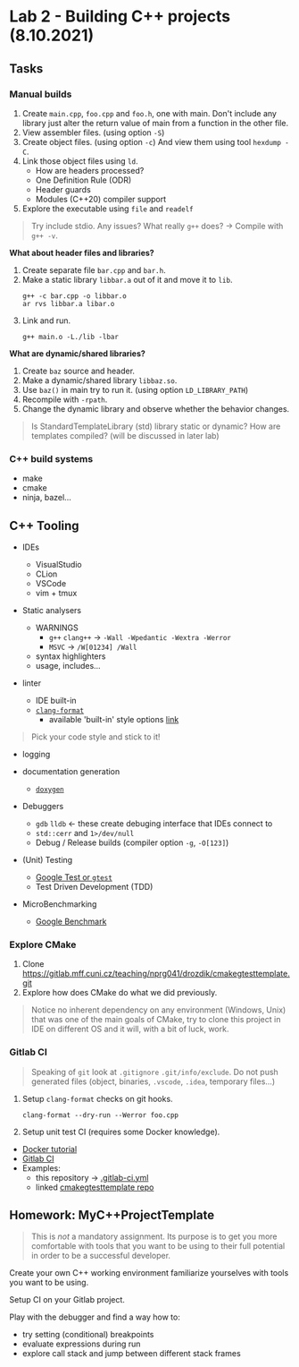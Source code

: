 # Lab 2 - Building C++ projects (8.10.2021)

## Tasks

### Manual builds

1. Create `main.cpp`, `foo.cpp` and `foo.h`, one with main. Don't include any library just alter the return value of main from a function in the other file.
2. View assembler files. (using option `-S`)
3. Create object files. (using option `-c`) And view them using tool `hexdump -C`.
4. Link those object files using `ld`.
   * How are headers processed?
   * One Definition Rule (ODR)
   * Header guards
   * Modules (C++20) compiler support
5. Explore the executable using `file` and `readelf`

> Try include stdio. Any issues?
> What really `g++` does? -> Compile with `g++ -v`.

**What about header files and libraries?**

1. Create separate file `bar.cpp` and `bar.h`.
2. Make a static library `libbar.a` out of it and move it to `lib`.
   ```
   g++ -c bar.cpp -o libbar.o
   ar rvs libbar.a libar.o
   ```
3. Link and run.
    ```
    g++ main.o -L./lib -lbar
    ```

**What are dynamic/shared libraries?**

1. Create `baz` source and header.
2. Make a dynamic/shared library `libbaz.so`.
3. Use `baz()` in main try to run it. (using option `LD_LIBRARY_PATH`)
4. Recompile with `-rpath`.
5. Change the dynamic library and observe whether the behavior changes.

> Is StandardTemplateLibrary (std) library static or dynamic?
> How are templates compiled? (will be discussed in later lab)

### C++ build systems

* make
* cmake
* ninja, bazel...


## C++ Tooling

* IDEs
  * VisualStudio
  * CLion
  * VSCode
  * vim + tmux

* Static analysers
  * WARNINGS
    * `g++` `clang++` -> `-Wall -Wpedantic -Wextra -Werror`
    * `MSVC` -> `/W[01234] /Wall`
  * syntax highlighters
  * usage, includes...

* linter
  * IDE built-in
  * [`clang-format`](https://clang.llvm.org/docs/ClangFormat.html)
    * available 'built-in' style options [link](https://clang.llvm.org/docs/ClangFormatStyleOptions.html)

> Pick your code style and stick to it!

* logging

* documentation generation
  * [`doxygen`](https://www.doxygen.nl/index.html)

* Debuggers
  * `gdb` `lldb` <- these create debuging interface that IDEs connect to
  * `std::cerr` and `1>/dev/null`
  * Debug / Release builds (compiler option `-g`, `-O[123]`)

* (Unit) Testing
  * [Google Test or `gtest`](https://github.com/google/googletest)
  * Test Driven Development (TDD)

* MicroBenchmarking
  * [Google Benchmark](https://github.com/google/benchmark)

### Explore CMake

1. Clone <https://gitlab.mff.cuni.cz/teaching/nprg041/drozdik/cmakegtesttemplate.git>
2. Explore how does CMake do what we did previously.

> Notice no inherent dependency on any environment (Windows, Unix) that was one of the main goals of CMake, try to clone this project in IDE on different OS and it will, with a bit of luck, work.

### Gitlab CI

> Speaking of `git` look at `.gitignore` `.git/info/exclude`. Do not push generated files (object, binaries, `.vscode`, `.idea`, temporary files...)

1. Setup `clang-format` checks on git hooks.
    ```
    clang-format --dry-run --Werror foo.cpp
    ```

2. Setup unit test CI (requires some Docker knowledge).
  * [Docker tutorial](https://docs.docker.com/get-started/)
  * [Gitlab CI](https://docs.gitlab.com/ee/ci/quick_start/)
  * Examples:
    * this repository -> [.gitlab-ci.yml](../.gitlab-ci.yml)
    * linked [cmakegtesttemplate repo](https://gitlab.mff.cuni.cz/teaching/nprg041/drozdik/cmakegtesttemplate/-/blob/master/.gitlab-ci.yml)


## Homework: MyC++ProjectTemplate

> This is *not* a mandatory assignment. Its purpose is to get you more comfortable with tools that you want to be using to their full potential in order to be a successful developer.

Create your own C++ working environment familiarize yourselves with tools you want to be using.

Setup CI on your Gitlab project.

Play with the debugger and find a way how to:
* try setting (conditional) breakpoints
* evaluate expressions during run
* explore call stack and jump between different stack frames
